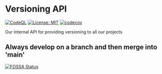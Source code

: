 # Versioning API

[![CodeQL](https://github.com/appcompany/versioning-api/actions/workflows/codeql-analysis.yml/badge.svg)](https://github.com/appcompany/versioning-api/actions/workflows/codeql-analysis.yml)
[![License: MIT](https://img.shields.io/badge/License-MIT-yellow.svg)](https://opensource.org/licenses/MIT)
[![codecov](https://codecov.io/gh/appcompany/versioning-api/branch/main/graph/badge.svg?token=STRSZT7U4K)](https://codecov.io/gh/appcompany/versioning-api)

Our internal API for providing versioning to all our projects

## Always develop on a branch and then merge into 'main'

[![FOSSA Status](https://app.fossa.com/api/projects/git%2Bgithub.com%2Fappcompany%2Fversioning-api.svg?type=large)](https://app.fossa.com/projects/git%2Bgithub.com%2Fappcompany%2Fversioning-api?ref=badge_large)
